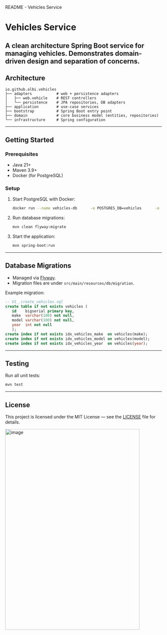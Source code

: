 README - Vehicles Service

# Vehicles Service

A clean architecture Spring Boot service for managing vehicles.  Demonstrates domain-driven design and separation of concerns.
---

## Architecture

```
io.github.albi.vehicles
├── adapters           # web + persistence adapters
│   ├── web.vehicle    # REST controllers
│   └── persistence    # JPA repositories, DB adapters
├── application        # use-case services
├── bootstrap          # Spring Boot entry point
├── domain             # core business model (entities, repositories)
└── infrastructure     # Spring configuration
```

---

## Getting Started

### Prerequisites
- Java 21+
- Maven 3.9+
- Docker (for PostgreSQL)

### Setup

1. Start PostgreSQL with Docker:
   ```bash
   docker run --name vehicles-db      -e POSTGRES_DB=vehicles      -e POSTGRES_USER=vehicles      -e POSTGRES_PASSWORD=vehicles      -p 5432:5432 -d postgres:16
   ```

2. Run database migrations:
   ```bash
   mvn clean flyway:migrate
   ```

3. Start the application:
   ```bash
   mvn spring-boot:run
   ```

---

## Database Migrations

- Managed via [Flyway](https://flywaydb.org/).
- Migration files are under `src/main/resources/db/migration`.

Example migration:

```sql
-- V1__create_vehicles.sql
create table if not exists vehicles (
   id    bigserial primary key,
   make  varchar(100) not null,
   model varchar(100) not null,
   year  int not null
   );
create index if not exists idx_vehicles_make  on vehicles(make);
create index if not exists idx_vehicles_model on vehicles(model);
create index if not exists idx_vehicles_year  on vehicles(year);
```

---

## Testing

Run all unit tests:

```bash
mvn test
```

---

## License

This project is licensed under the MIT License — see the [LICENSE](LICENSE) file for details.

<img width="432" height="645" alt="image" src="https://github.com/user-attachments/assets/5ad42b89-384a-4d5c-9220-8c1a4d91811f" />
